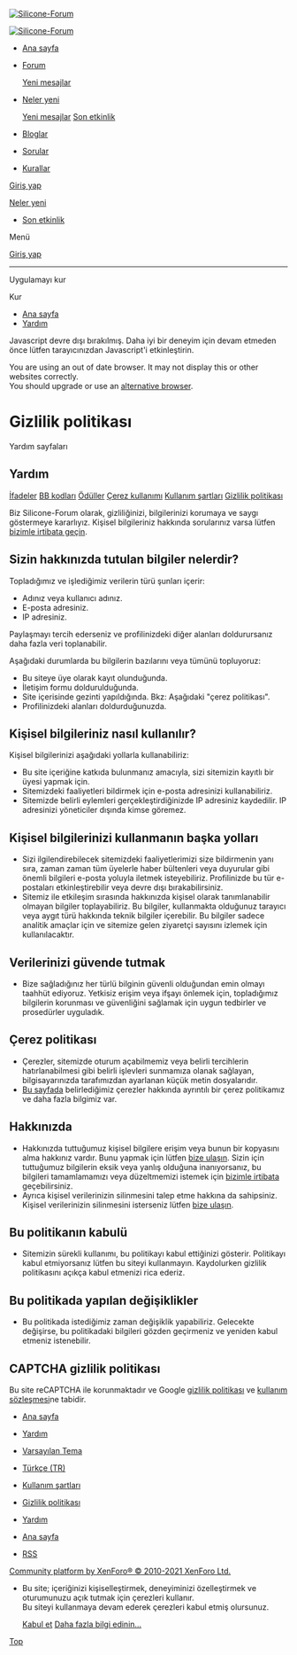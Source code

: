 [![Silicone-Forum](https://www.silicone-forum.com/data/assets/logo/NewLogox64.png)](https://www.silicone-forum.com/)

[![Silicone-Forum](https://www.silicone-forum.com/data/assets/logo/NewLogox64.png)](https://www.silicone-forum.com/)

* [Ana sayfa](https://makale.silicone-forum.com/)
    
* [Forum](https://www.silicone-forum.com/)
    
    [Yeni mesajlar](https://www.silicone-forum.com/neler-yeni/mesajlar/)
    
* [Neler yeni](https://www.silicone-forum.com/neler-yeni/)
    
    [Yeni mesajlar](https://www.silicone-forum.com/neler-yeni/mesajlar/) [Son etkinlik](https://www.silicone-forum.com/neler-yeni/son-etkinlik)
    
* [Bloglar](https://www.silicone-forum.com/bloglar)
    
* [Sorular](https://www.silicone-forum.com/arama-forumu/cevap-bekleyen-sorular.128/)
    
* [Kurallar](https://www.silicone-forum.com/konu/kurallar)
    

[Giriş yap](https://www.silicone-forum.com/giris/)

[Neler yeni](https://www.silicone-forum.com/neler-yeni/ "Neler yeni")

* [Son etkinlik](https://www.silicone-forum.com/neler-yeni/son-etkinlik)
    

Menü

[Giriş yap](https://www.silicone-forum.com/giris/)

* * *

Uygulamayı kur

Kur

* [Ana sayfa](https://makale.silicone-forum.com/) 
* [Yardım](https://www.silicone-forum.com/yardim/) 

Javascript devre dışı bırakılmış. Daha iyi bir deneyim için devam etmeden önce lütfen tarayıcınızdan Javascript'i etkinleştirin.

You are using an out of date browser. It may not display this or other websites correctly.  
You should upgrade or use an [alternative browser](https://www.google.com/chrome/).

Gizlilik politikası
===================

Yardım sayfaları

Yardım
------

[İfadeler](https://www.silicone-forum.com/yardim/ifadeler/) [BB kodları](https://www.silicone-forum.com/yardim/bb-kodlari/) [Ödüller](https://www.silicone-forum.com/yardim/oduller/) [Çerez kullanımı](https://www.silicone-forum.com/yardim/cerezler/) [Kullanım şartları](https://www.silicone-forum.com/yardim/kosullar/) [Gizlilik politikası](https://www.silicone-forum.com/yardim/gizlilik-politikasi/)

Biz Silicone-Forum olarak, gizliliğinizi, bilgilerinizi korumaya ve saygı göstermeye kararlıyız. Kişisel bilgileriniz hakkında sorularınız varsa lütfen [bizimle irtibata geçin](https://www.silicone-forum.com/diger/bize-ulasin).

Sizin hakkınızda tutulan bilgiler nelerdir?
-------------------------------------------

Topladığımız ve işlediğimiz verilerin türü şunları içerir:

* Adınız veya kullanıcı adınız.
* E-posta adresiniz.
* IP adresiniz.

Paylaşmayı tercih ederseniz ve profilinizdeki diğer alanları doldurursanız daha fazla veri toplanabilir.

Aşağıdaki durumlarda bu bilgilerin bazılarını veya tümünü topluyoruz:

* Bu siteye üye olarak kayıt olunduğunda.
* İletişim formu doldurulduğunda.
* Site içerisinde gezinti yapıldığında. Bkz: Aşağıdaki "çerez politikası".
* Profilinizdeki alanları doldurduğunuzda.

Kişisel bilgileriniz nasıl kullanılır?
--------------------------------------

Kişisel bilgilerinizi aşağıdaki yollarla kullanabiliriz:

* Bu site içeriğine katkıda bulunmanız amacıyla, sizi sitemizin kayıtlı bir üyesi yapmak için.
* Sitemizdeki faaliyetleri bildirmek için e-posta adresinizi kullanabiliriz.
* Sitemizde belirli eylemleri gerçekleştirdiğinizde IP adresiniz kaydedilir. IP adresinizi yöneticiler dışında kimse göremez.

Kişisel bilgilerinizi kullanmanın başka yolları
-----------------------------------------------

* Sizi ilgilendirebilecek sitemizdeki faaliyetlerimizi size bildirmenin yanı sıra, zaman zaman tüm üyelerle haber bültenleri veya duyurular gibi önemli bilgileri e-posta yoluyla iletmek isteyebiliriz. Profilinizde bu tür e-postaları etkinleştirebilir veya devre dışı bırakabilirsiniz.
* Sitemiz ile etkileşim sırasında hakkınızda kişisel olarak tanımlanabilir olmayan bilgiler toplayabiliriz. Bu bilgiler, kullanmakta olduğunuz tarayıcı veya aygıt türü hakkında teknik bilgiler içerebilir. Bu bilgiler sadece analitik amaçlar için ve sitemize gelen ziyaretçi sayısını izlemek için kullanılacaktır.

Verilerinizi güvende tutmak
---------------------------

* Bize sağladığınız her türlü bilginin güvenli olduğundan emin olmayı taahhüt ediyoruz. Yetkisiz erişim veya ifşayı önlemek için, topladığımız bilgilerin korunması ve güvenliğini sağlamak için uygun tedbirler ve prosedürler uyguladık.

Çerez politikası
----------------

* Çerezler, sitemizde oturum açabilmemiz veya belirli tercihlerin hatırlanabilmesi gibi belirli işlevleri sunmamıza olanak sağlayan, bilgisayarınızda tarafımızdan ayarlanan küçük metin dosyalarıdır.
* [Bu sayfada](https://www.silicone-forum.com/yardim/cerezler) belirlediğimiz çerezler hakkında ayrıntılı bir çerez politikamız ve daha fazla bilgimiz var.

Hakkınızda
----------

* Hakkınızda tuttuğumuz kişisel bilgilere erişim veya bunun bir kopyasını alma hakkınız vardır. Bunu yapmak için lütfen [bize ulaşın](https://www.silicone-forum.com/diger/bize-ulasin). Sizin için tuttuğumuz bilgilerin eksik veya yanlış olduğuna inanıyorsanız, bu bilgileri tamamlamamızı veya düzeltmemizi istemek için [bizimle irtibata](https://www.silicone-forum.com/diger/bize-ulasin) geçebilirsiniz.
* Ayrıca kişisel verilerinizin silinmesini talep etme hakkına da sahipsiniz. Kişisel verilerinizin silinmesini isterseniz lütfen [bize ulaşın](https://www.silicone-forum.com/diger/bize-ulasin).

Bu politikanın kabulü
---------------------

* Sitemizin sürekli kullanımı, bu politikayı kabul ettiğinizi gösterir. Politikayı kabul etmiyorsanız lütfen bu siteyi kullanmayın. Kaydolurken gizlilik politikasını açıkça kabul etmenizi rica ederiz.

Bu politikada yapılan değişiklikler
-----------------------------------

* Bu politikada istediğimiz zaman değişiklik yapabiliriz. Gelecekte değişirse, bu politikadaki bilgileri gözden geçirmeniz ve yeniden kabul etmeniz istenebilir.

CAPTCHA gizlilik politikası
---------------------------

Bu site reCAPTCHA ile korunmaktadır ve Google [gizlilik politikası](https://policies.google.com/privacy) ve [kullanım sözleşmesi](https://policies.google.com/terms)ne tabidir.

* [Ana sayfa](https://makale.silicone-forum.com/) 
* [Yardım](https://www.silicone-forum.com/yardim/) 

* [Varsayılan Tema](https://www.silicone-forum.com/diger/stil "Stil seçimi")
* [Türkçe (TR)](https://www.silicone-forum.com/diger/dil "Dil seçimi")

* [Kullanım şartları](https://www.silicone-forum.com/yardim/kosullar/)
* [Gizlilik politikası](https://www.silicone-forum.com/yardim/gizlilik-politikasi/)
* [Yardım](https://www.silicone-forum.com/yardim/)
* [Ana sayfa](https://www.silicone-forum.com/)
* [RSS](https://www.silicone-forum.com/bolum/-/index.rss "RSS")

[Community platform by XenForo® © 2010-2021 XenForo Ltd.](https://xenforo.com/)

* Bu site; içeriğinizi kişiselleştirmek, deneyiminizi özelleştirmek ve oturumunuzu açık tutmak için çerezleri kullanır.  
    Bu siteyi kullanmaya devam ederek çerezleri kabul etmiş olursunuz.
    
    [Kabul et](https://www.silicone-forum.com/hesap/dismiss-notice) [Daha fazla bilgi edinin…](https://www.silicone-forum.com/yardim/cerezler)
    

[Top](#top)